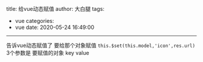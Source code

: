 title: 给vue动态赋值
author: 大白腿
tags:
  - vue
categories:
  - vue
date: 2020-05-24 16:49:00
---
告诉vue动态赋值了 要给那个对象赋值
  ``this.$set(this.model,'icon',res.url)``
    3个参数是   要赋值的对象  key  value